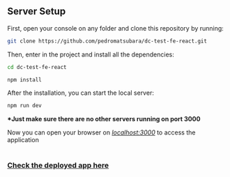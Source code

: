## Server Setup

First, open your console on any folder and clone this repository by running:

```bash
git clone https://github.com/pedromatsubara/dc-test-fe-react.git
```

Then, enter in the project and install all the dependencies:

```bash
cd dc-test-fe-react

npm install
```


After the installation, you can start the local server:

```bash
npm run dev
```
**\*Just make sure there are no other servers running on port 3000**


Now you can open your browser on *[localhost:3000](http://localhost:3000/orders)* to access the application

# 
### [Check the deployed app here](https://dc-teste-react.vercel.app/orders)
